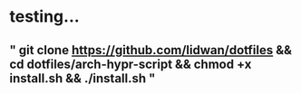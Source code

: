 # testing...
## " git clone https://github.com/lidwan/dotfiles && cd dotfiles/arch-hypr-script && chmod +x install.sh && ./install.sh "